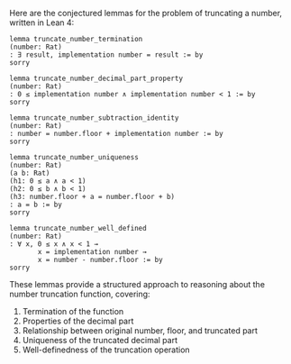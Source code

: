 Here are the conjectured lemmas for the problem of truncating a number, written in Lean 4:

```lean
lemma truncate_number_termination
(number: Rat)
: ∃ result, implementation number = result := by
sorry

lemma truncate_number_decimal_part_property
(number: Rat)
: 0 ≤ implementation number ∧ implementation number < 1 := by
sorry

lemma truncate_number_subtraction_identity
(number: Rat)
: number = number.floor + implementation number := by
sorry

lemma truncate_number_uniqueness
(number: Rat)
(a b: Rat)
(h1: 0 ≤ a ∧ a < 1)
(h2: 0 ≤ b ∧ b < 1)
(h3: number.floor + a = number.floor + b)
: a = b := by
sorry

lemma truncate_number_well_defined
(number: Rat)
: ∀ x, 0 ≤ x ∧ x < 1 → 
       x = implementation number → 
       x = number - number.floor := by
sorry
```

These lemmas provide a structured approach to reasoning about the number truncation function, covering:
1. Termination of the function
2. Properties of the decimal part
3. Relationship between original number, floor, and truncated part
4. Uniqueness of the truncated decimal part
5. Well-definedness of the truncation operation
